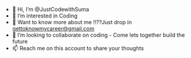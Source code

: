 - 👋 Hi, I’m @JustCodewithSuma
- 👀 I’m interested in Coding
- 🌱 Want to know more about me !!??Just drop in gettoknowmycareer@gmail.com 
- 💞️ I’m looking to collaborate on coding - Come lets together build the future 
- 📫 Reach me on this account to share your thoughts 

<!---
JustCodewithSuma/JustCodewithSuma is a ✨ special ✨ repository because its `README.md` (this file) appears on your GitHub profile.
You can click the Preview link to take a look at your changes.
--->
